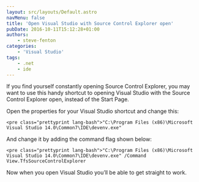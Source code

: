 ```yaml
---
layout: src/layouts/Default.astro
navMenu: false
title: 'Open Visual Studio with Source Control Explorer open'
pubDate: 2016-10-11T15:12:28+01:00
authors:
    - steve-fenton
categories:
    - 'Visual Studio'
tags:
    - .net
    - ide
---
```


If you find yourself constantly opening Source Control Explorer, you may want to use this handy shortcut to opening Visual Studio with the Source Control Explorer open, instead of the Start Page.

Open the properties for your Visual Studio shortcut and change this:

```
<pre class="prettyprint lang-bash">"C:\Program Files (x86)\Microsoft Visual Studio 14.0\Common7\IDE\devenv.exe"
```
And change it by adding the command flag shown below:

```
<pre class="prettyprint lang-bash">"C:\Program Files (x86)\Microsoft Visual Studio 14.0\Common7\IDE\devenv.exe" /Command View.TfsSourceControlExplorer
```
Now when you open Visual Studio you’ll be able to get straight to work.